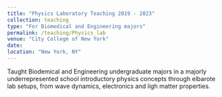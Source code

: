 ```yaml
---
title: "Physics Laboratory Teaching 2019 - 2023"
collection: teaching
type: "For Biomedical and Engineering majors"
permalink: /teaching/Physics_lab
venue: "City College of New York"
date: 
location: "New York, NY"
---
```

Taught Biodemical and Engineering undergraduate majors in a majorly underrepresented school introductory physics concepts through elbarote lab setups, from wave dynamics, electronics and ligh matter properties.
